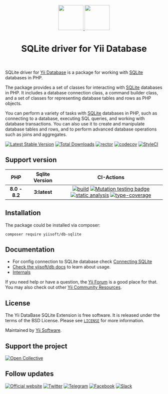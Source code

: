 <p align="center">
    <a href="https://github.com/yiisoft" target="_blank">
        <img src="https://yiisoft.github.io/docs/images/yii_logo.svg" height="80px">
    </a>
    <a href="https://www.sqlite.org/" target="_blank">
        <img src="https://upload.wikimedia.org/wikipedia/commons/3/38/SQLite370.svg" height="80px">
    </a>
    <h1 align="center">SQLite driver for Yii Database</h1>
    <br>
</p>

SQLite driver for [Yii Database](https://github.com/yiisoft/db) is a package for working with [SQLite] databases in PHP.

The package provides a set of classes for interacting with [SQLite] databases in PHP. It includes a database connection class,
a command builder class, and a set of classes for representing database tables and rows as PHP objects.

You can perform a variety of tasks with [SQLite] databases in PHP, such as connecting to a database, executing SQL queries,
and working with database transactions. You can also use it to create and manipulate database tables and rows, and to
perform advanced database operations such as joins and aggregates.

[SQLite]: https://www.sqlite.org/

[![Latest Stable Version](https://poser.pugx.org/yiisoft/db-sqlite/v/stable.png)](https://packagist.org/packages/yiisoft/db-sqlite)
[![Total Downloads](https://poser.pugx.org/yiisoft/db-sqlite/downloads.png)](https://packagist.org/packages/yiisoft/db-sqlite)
[![rector](https://github.com/yiisoft/db-sqlite/actions/workflows/rector.yml/badge.svg)](https://github.com/yiisoft/db-sqlite/actions/workflows/rector.yml)
[![codecov](https://codecov.io/gh/yiisoft/db-sqlite/branch/master/graph/badge.svg?token=YXUHCPPITH)](https://codecov.io/gh/yiisoft/db-sqlite)
[![StyleCI](https://github.styleci.io/repos/145220194/shield?branch=master)](https://github.styleci.io/repos/145220194?branch=master)

## Support version

|  PHP | Sqlite Version            |  CI-Actions
|:----:|:------------------------:|:---:|
|**8.0 - 8.2**| **3:latest**|[![build](https://github.com/yiisoft/db-sqlite/actions/workflows/build.yml/badge.svg?branch=dev)](https://github.com/yiisoft/db-sqlite/actions/workflows/build.yml) [![Mutation testing badge](https://img.shields.io/endpoint?style=flat&url=https%3A%2F%2Fbadge-api.stryker-mutator.io%2Fgithub.com%2Fyiisoft%2Fdb-sqlite%2Fmaster)](https://dashboard.stryker-mutator.io/reports/github.com/yiisoft/db-sqlite/master) [![static analysis](https://github.com/yiisoft/db-sqlite/actions/workflows/static.yml/badge.svg?branch=dev)](https://github.com/yiisoft/db-sqlite/actions/workflows/static.yml) [![type-coverage](https://shepherd.dev/github/yiisoft/db-sqlite/coverage.svg)](https://shepherd.dev/github/yiisoft/db-sqlite)

## Installation

The package could be installed via composer:

```shell
composer require yiisoft/db-sqlite
```

## Documentation

- For config connection to SQLite database check [Connecting SQLite](https://github.com/yiisoft/db/blob/master/docs/en/connection/sqlite.md)
- [Check the yiisoft/db docs](https://github.com/yiisoft/db/blob/master/docs/en/README.md) to learn about usage.
- [Internals](docs/internals.md)

If you need help or have a question, the [Yii Forum](https://forum.yiiframework.com/c/yii-3-0/63) is a good place for that.
You may also check out other [Yii Community Resources](https://www.yiiframework.com/community).

## License

The Yii DataBase SQLite Extension is free software. It is released under the terms of the BSD License.
Please see [`LICENSE`](./LICENSE.md) for more information.

Maintained by [Yii Software](https://www.yiiframework.com/).

## Support the project

[![Open Collective](https://img.shields.io/badge/Open%20Collective-sponsor-7eadf1?logo=open%20collective&logoColor=7eadf1&labelColor=555555)](https://opencollective.com/yiisoft)

## Follow updates

[![Official website](https://img.shields.io/badge/Powered_by-Yii_Framework-green.svg?style=flat)](https://www.yiiframework.com/)
[![Twitter](https://img.shields.io/badge/twitter-follow-1DA1F2?logo=twitter&logoColor=1DA1F2&labelColor=555555?style=flat)](https://twitter.com/yiiframework)
[![Telegram](https://img.shields.io/badge/telegram-join-1DA1F2?style=flat&logo=telegram)](https://t.me/yii3en)
[![Facebook](https://img.shields.io/badge/facebook-join-1DA1F2?style=flat&logo=facebook&logoColor=ffffff)](https://www.facebook.com/groups/yiitalk)
[![Slack](https://img.shields.io/badge/slack-join-1DA1F2?style=flat&logo=slack)](https://yiiframework.com/go/slack)

